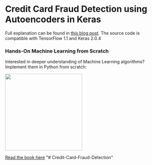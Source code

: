 # Credit Card Fraud Detection using Autoencoders in Keras

Full explanation can be found in [this blog post](https://www.curiousily.com/posts/credit-card-fraud-detection-using-autoencoders-in-keras/). The source code is compatible with TensorFlow 1.1 and Keras 2.0.4

### Hands-On Machine Learning from Scratch

Interested in deeper understanding of Machine Learning algorithms? Implement them in Python from scratch:

<a href="https://leanpub.com/hmls" target="_blank">
  <img src="https://raw.githubusercontent.com/curiousily/Machine-Learning-from-Scratch/master/.github/book-cover.png" width="250">
</a>

<a href="https://leanpub.com/hmls" target="_blank">Read the book here</a>
"# Credit-Card-Fraud-Detection" 
